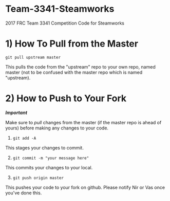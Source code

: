 # Team-3341-Steamworks
2017 FRC Team 3341 Competition Code for Steamworks

# 1) How To Pull from the Master
`git pull upstream master`

This pulls the code from the "upstream" repo to your own repo, named master (not to be confused with the master repo which is named "upstream).

# 2) How to Push to Your Fork

**_Important_**

Make sure to _pull_ changes from the master (if the master repo is ahead of yours) before making any changes to your code.

1) `git add -A`

This stages your changes to commit.

2) `git commit -m "your message here"`

This commits your changes to your local.

3) `git push origin master`

This pushes your code to your fork on github. Please notify Nir or Vas once you've done this.
